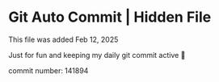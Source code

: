 # Git Auto Commit | Hidden File

This file was added Feb 12, 2025

Just for fun and keeping my daily git commit active 🤪

commit number: 141894
